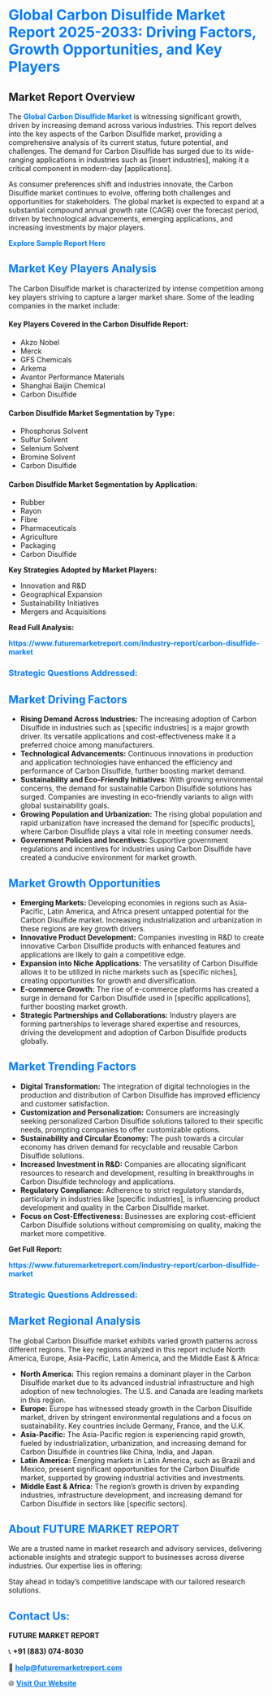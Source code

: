 <h1 style="color: #007BFF;">Global Carbon Disulfide Market Report 2025-2033: Driving Factors, Growth Opportunities, and Key Players</h1>

<section id="overview">
<h2>Market Report Overview</h2>
<p>The <a href="https://www.futuremarketreport.com/industry-report/carbon-disulfide-market" style="color: #007BFF; text-decoration: none;"><strong>Global Carbon Disulfide Market</strong></a> is witnessing significant growth, driven by increasing demand across various industries. This report delves into the key aspects of the Carbon Disulfide market, providing a comprehensive analysis of its current status, future potential, and challenges. The demand for Carbon Disulfide has surged due to its wide-ranging applications in industries such as [insert industries], making it a critical component in modern-day [applications].</p>
<p>As consumer preferences shift and industries innovate, the Carbon Disulfide market continues to evolve, offering both challenges and opportunities for stakeholders. The global market is expected to expand at a substantial compound annual growth rate (CAGR) over the forecast period, driven by technological advancements, emerging applications, and increasing investments by major players.</p>
</section>

<section id="overview">
<p><a href="https://www.futuremarketreport.com/request-sample/reportId=97638" style="color: #007BFF; text-decoration: none;"><strong>Explore Sample Report Here</strong></a></p>
</section>

<section id="key-players">
<h2 style="color: #007BFF;">Market Key Players Analysis</h2>
<p>The Carbon Disulfide market is characterized by intense competition among key players striving to capture a larger market share. Some of the leading companies in the market include:</p>
<h4>Key Players Covered in the Carbon Disulfide Report:</h4>
<ul><li>Akzo Nobel</li><li>Merck</li><li>GFS Chemicals</li><li>Arkema</li><li>Avantor Performance Materials</li><li>Shanghai Baijin Chemical</li><li>Carbon Disulfide</li></ul>
<h4>Carbon Disulfide Market Segmentation by Type:</h4>
<ul><li>Phosphorus Solvent</li><li>Sulfur Solvent</li><li>Selenium Solvent</li><li>Bromine Solvent</li><li>Carbon Disulfide</li></ul>

<h4>Carbon Disulfide Market Segmentation by Application:</h4>
<ul><li>Rubber</li><li>Rayon</li><li>Fibre</li><li>Pharmaceuticals</li><li>Agriculture</li><li>Packaging</li><li>Carbon Disulfide</li></ul>
<p><strong>Key Strategies Adopted by Market Players:</strong></p>
<ul>
<li>Innovation and R&D</li>
<li>Geographical Expansion</li>
<li>Sustainability Initiatives</li>
<li>Mergers and Acquisitions</li>
</ul>
</section>

<section>
<p><strong>Read Full Analysis: </strong></p><a href="https://www.futuremarketreport.com/industry-report/carbon-disulfide-market" style="color: #007BFF; text-decoration: none;"><strong>https://www.futuremarketreport.com/industry-report/carbon-disulfide-market</strong></a>
<h3 style="color: #007BFF;">Strategic Questions Addressed:</h3>
</section>

<section id="driving-factors">
<h2 style="color: #007BFF;">Market Driving Factors</h2>
<ul>
<li><strong>Rising Demand Across Industries:</strong> The increasing adoption of Carbon Disulfide in industries such as [specific industries] is a major growth driver. Its versatile applications and cost-effectiveness make it a preferred choice among manufacturers.</li>
<li><strong>Technological Advancements:</strong> Continuous innovations in production and application technologies have enhanced the efficiency and performance of Carbon Disulfide, further boosting market demand.</li>
<li><strong>Sustainability and Eco-Friendly Initiatives:</strong> With growing environmental concerns, the demand for sustainable Carbon Disulfide solutions has surged. Companies are investing in eco-friendly variants to align with global sustainability goals.</li>
<li><strong>Growing Population and Urbanization:</strong> The rising global population and rapid urbanization have increased the demand for [specific products], where Carbon Disulfide plays a vital role in meeting consumer needs.</li>
<li><strong>Government Policies and Incentives:</strong> Supportive government regulations and incentives for industries using Carbon Disulfide have created a conducive environment for market growth.</li>
</ul>
</section>

<section id="growth-opportunities">
<h2 style="color: #007BFF;">Market Growth Opportunities</h2>
<ul>
<li><strong>Emerging Markets:</strong> Developing economies in regions such as Asia-Pacific, Latin America, and Africa present untapped potential for the Carbon Disulfide market. Increasing industrialization and urbanization in these regions are key growth drivers.</li>
<li><strong>Innovative Product Development:</strong> Companies investing in R&D to create innovative Carbon Disulfide products with enhanced features and applications are likely to gain a competitive edge.</li>
<li><strong>Expansion into Niche Applications:</strong> The versatility of Carbon Disulfide allows it to be utilized in niche markets such as [specific niches], creating opportunities for growth and diversification.</li>
<li><strong>E-commerce Growth:</strong> The rise of e-commerce platforms has created a surge in demand for Carbon Disulfide used in [specific applications], further boosting market growth.</li>
<li><strong>Strategic Partnerships and Collaborations:</strong> Industry players are forming partnerships to leverage shared expertise and resources, driving the development and adoption of Carbon Disulfide products globally.</li>
</ul>
</section>

<section id="trending-factors">
<h2 style="color: #007BFF;">Market Trending Factors</h2>
<ul>
<li><strong>Digital Transformation:</strong> The integration of digital technologies in the production and distribution of Carbon Disulfide has improved efficiency and customer satisfaction.</li>
<li><strong>Customization and Personalization:</strong> Consumers are increasingly seeking personalized Carbon Disulfide solutions tailored to their specific needs, prompting companies to offer customizable options.</li>
<li><strong>Sustainability and Circular Economy:</strong> The push towards a circular economy has driven demand for recyclable and reusable Carbon Disulfide solutions.</li>
<li><strong>Increased Investment in R&D:</strong> Companies are allocating significant resources to research and development, resulting in breakthroughs in Carbon Disulfide technology and applications.</li>
<li><strong>Regulatory Compliance:</strong> Adherence to strict regulatory standards, particularly in industries like [specific industries], is influencing product development and quality in the Carbon Disulfide market.</li>
<li><strong>Focus on Cost-Effectiveness:</strong> Businesses are exploring cost-efficient Carbon Disulfide solutions without compromising on quality, making the market more competitive.</li>
</ul>
</section>

<section>
<p><strong>Get Full Report: </strong></p><a href="https://www.futuremarketreport.com/industry-report/carbon-disulfide-market" style="color: #007BFF; text-decoration: none;"><strong>https://www.futuremarketreport.com/industry-report/carbon-disulfide-market</strong></a>
<h3 style="color: #007BFF;">Strategic Questions Addressed:</h3>
</section>


<section id="regional-analysis">
<h2 style="color: #007BFF;">Market Regional Analysis</h2>
<p>The global Carbon Disulfide market exhibits varied growth patterns across different regions. The key regions analyzed in this report include North America, Europe, Asia-Pacific, Latin America, and the Middle East & Africa:</p>
<ul>
<li><strong>North America:</strong> This region remains a dominant player in the Carbon Disulfide market due to its advanced industrial infrastructure and high adoption of new technologies. The U.S. and Canada are leading markets in this region.</li>
<li><strong>Europe:</strong> Europe has witnessed steady growth in the Carbon Disulfide market, driven by stringent environmental regulations and a focus on sustainability. Key countries include Germany, France, and the U.K.</li>
<li><strong>Asia-Pacific:</strong> The Asia-Pacific region is experiencing rapid growth, fueled by industrialization, urbanization, and increasing demand for Carbon Disulfide in countries like China, India, and Japan.</li>
<li><strong>Latin America:</strong> Emerging markets in Latin America, such as Brazil and Mexico, present significant opportunities for the Carbon Disulfide market, supported by growing industrial activities and investments.</li>
<li><strong>Middle East & Africa:</strong> The region’s growth is driven by expanding industries, infrastructure development, and increasing demand for Carbon Disulfide in sectors like [specific sectors].</li>
</ul>
</section>

<footer>
<h2 style="color: #007BFF;">About FUTURE MARKET REPORT</h2>
<p>We are a trusted name in market research and advisory services, delivering actionable insights and strategic support to businesses across diverse industries. Our expertise lies in offering:</p>

<p>Stay ahead in today’s competitive landscape with our tailored research solutions.</p>

<h2 style="color: #007BFF;">Contact Us:</h2>
<p><strong>FUTURE MARKET REPORT</strong></p>
<p>📞 <strong>+91 (883) 074-8030</strong></p>
<p>📧 <strong><a href="mailto:help@futuremarketreport.com" style="color: #007BFF;">help@futuremarketreport.com</a></strong></p>
<p>🌐 <strong><a href="https://www.futuremarketreport.com/" style="color: #007BFF;">Visit Our Website</a></strong></p>
</footer>
